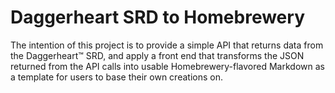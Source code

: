 # Daggerheart SRD to Homebrewery

The intention of this project is to provide a simple API that returns data from the Daggerheart™ SRD, and apply a front end that transforms the JSON returned from the API calls into usable Homebrewery-flavored Markdown as a template for users to base their own creations on.
